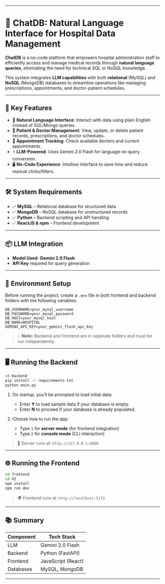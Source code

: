 
---

# 🏥 ChatDB: Natural Language Interface for Hospital Data Management

**ChatDB** is a no-code platform that empowers hospital administration staff to efficiently access and manage medical records through **natural language queries**, eliminating the need for technical SQL or NoSQL knowledge.

This system integrates **LLM capabilities** with both **relational** (MySQL) and **NoSQL** (MongoDB) databases to streamline operations like managing prescriptions, appointments, and doctor-patient schedules.

---

## 🚀 Key Features

* 💬 **Natural Language Interface**: Interact with data using plain English instead of SQL/Mongo queries.
* 🏥 **Patient & Doctor Management**: View, update, or delete patient records, prescriptions, and doctor schedules.
* 📅 **Appointment Tracking**: Check available doctors and current appointments.
* ⚡ **LLM-Powered**: Uses Gemini 2.0 Flash for language-to-query conversion.
* 🖥️ **No-Code Experience**: Intuitive interface to save time and reduce manual clicks/filters.

---

## 🛠️ System Requirements

* ✅ **MySQL** – Relational database for structured data
* ✅ **MongoDB** – NoSQL database for unstructured records
* ✅ **Python** – Backend scripting and API handling
* ✅ **ReactJS & npm** – Frontend development

---

## 📦 LLM Integration

* **Model Used**: **Gemini 2.0 Flash**
* **API Key** required for query generation

---

## 🔧 Environment Setup

Before running the project, create a `.env` file in both frontend and backend folders with the following variables:

```env
DB_USERNAME=your_mysql_username
DB_PASSWORD=your_mysql_password
DB_HOST=your_mysql_host
DB_NAME=HOSPITAL
GEMINI_API_KEY=your_gemini_flash_api_key
```

> 💡 **Note:** Backend and frontend are in separate folders and must be run independently.

---

## 🖥️ Running the Backend

```bash
cd backend
pip install -r requirements.txt
python main.py
```

1. On startup, you’ll be prompted to load initial data:

   * Enter **Y** to load sample data if your database is empty.
   * Enter **N** to proceed if your database is already populated.
2. Choose how to run the app:

   * Type `1` for **server mode** (for frontend integration)
   * Type `2` for **console mode** (CLI interaction)

> 🔗 Server runs at: `http://127.0.0.1:8000`

---

## 🌐 Running the Frontend

```bash
cd frontend
cd UI
npm install
npm run dev
```

> 🌍 Frontend runs at: `http://localhost:5173`

---

## 📚 Summary

| Component | Tech Stack         |
| --------- | ------------------ |
| LLM       | Gemini 2.0 Flash   |
| Backend   | Python (FastAPI)   |
| Frontend  | JavaScript (React) |
| Databases | MySQL, MongoDB     |

---
